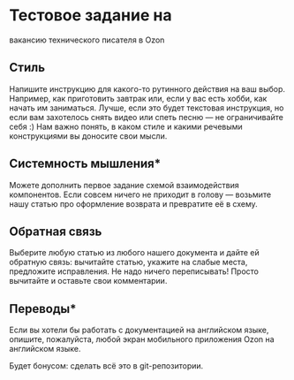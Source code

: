 # Тестовое задание на
вакансию технического
писателя в Ozon

## Стиль
Напишите инструкцию для какого-то рутинного действия на ваш выбор.
Например, как приготовить завтрак или, если у вас есть хобби, как начать им
заниматься.
Лучше, если это будет текстовая инструкция, но если вам захотелось снять
видео или спеть песню — не ограничивайте себя :) Нам важно понять, в каком
стиле и какими речевыми конструкциями вы доносите свои мысли.

## Системность мышления*
Можете дополнить первое задание схемой взаимодействия компонентов. Если
совсем ничего не приходит в голову — возьмите нашу статью про оформление
возврата и превратите её в схему.

## Обратная связь
Выберите любую статью из любого нашего документа и дайте ей обратную
связь: вычитайте статью, укажите на слабые места, предложите исправления.
Не надо ничего переписывать! Просто вычитайте и оставьте свои комментарии.

## Переводы*
Если вы хотели бы работать с документацией на английском языке, опишите,
пожалуйста, любой экран мобильного приложения Ozon на английском языке.

Будет бонусом: сделать всё это в git-репозитории.
